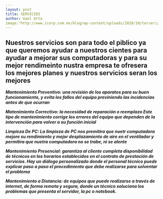 ```yaml
--- 
layout: post
title: SERVICIOS 
author: Gael Orta 
image:"http://www.icorp.com.mx/blog/wp-content/uploads/2020/10/tercerizar_servicios_ti-713x330.jpg" 
---
```


## Nuestros servicios son para todo el piblico ya que queremos ayudar a nuestros cientes para ayudar a mejorar sus computadoras y para su mejor rendimeinto nustra empresa te ofresera los mejores planes y nuestros servicios seran los mejores

**_Mantenimiento Preventivo: una revisión de los aparatos para su buen funcionamiento, y evita los fallos del equipo previniendo las incidencias antes de que ocurran_**

**_Matenimiento Correctivo: la necesidad de reparación o reemplazo Este tipo de mantenimiento corrige los errores del equipo que dependen de la intervención para volver a su función inicial_**

**_Limpieza De PC: La limpieza de PC nos premitira que nuetr computadora mejore su rendimiento y mejor desplazamiento de aire en el ventilador y permitira que nuetra computadora no se trabe, ni se alente_**

**_Mantenimiento Presencial: garantiza al cliente completa disponibilidad de técnicos en los horarios establecidos en el contrato de prestación de servicios. Hay un diálogo personalizado donde el personal técnico puede explicar paso a paso el procedimiento que debe realizarse para solventar el problema_**

**_Mantenimiento a Distancia: de equipos que puede realizarse a través de internet, de forma remota y segura, donde un técnico soluciona los problemas que presenta el servidor, la pc o notebook._**
